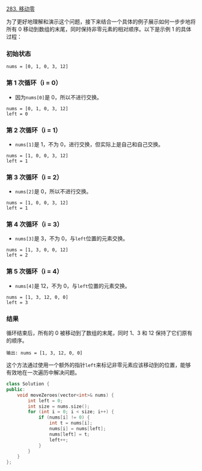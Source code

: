 [283. 移动零](https://leetcode.cn/problems/move-zeroes/description/)

为了更好地理解和演示这个问题，接下来结合一个具体的例子展示如何一步步地将所有 0 移动到数组的末尾，同时保持非零元素的相对顺序。以下是示例 1 的具体过程：

### 初始状态

```
nums = [0, 1, 0, 3, 12]
```

### 第 1 次循环（i = 0）

- 因为`nums[0]`是 0，所以不进行交换。

```
nums = [0, 1, 0, 3, 12]
left = 0
```

### 第 2 次循环（i = 1）

- `nums[1]`是 1，不为 0，进行交换，但实际上是自己和自己交换。

```
nums = [1, 0, 0, 3, 12]
left = 1
```

### 第 3 次循环（i = 2）

- `nums[2]`是 0，所以不进行交换。

```
nums = [1, 0, 0, 3, 12]
left = 1
```

### 第 4 次循环（i = 3）

- `nums[3]`是 3，不为 0，与`left`位置的元素交换。

```
nums = [1, 3, 0, 0, 12]
left = 2
```

### 第 5 次循环（i = 4）

- `nums[4]`是 12，不为 0，与`left`位置的元素交换。

```
nums = [1, 3, 12, 0, 0]
left = 3
```

### 结果

循环结束后，所有的 0 被移动到了数组的末尾，同时 1、3 和 12 保持了它们原有的顺序。

```
输出: nums = [1, 3, 12, 0, 0]
```

这个方法通过使用一个额外的指针`left`来标记非零元素应该移动到的位置，能够有效地在一次遍历中解决问题。

```cpp
class Solution {
public:
    void moveZeroes(vector<int>& nums) {
        int left = 0;
        int size = nums.size();
        for (int i = 0; i < size; i++) {
            if (nums[i] != 0) {
                int t = nums[i];
                nums[i] = nums[left];
                nums[left] = t;
                left++;
            }
        }
    }
};
```
